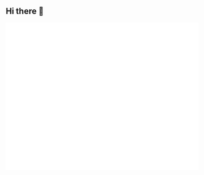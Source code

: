## Hi there 👋

![Metrics](/github-metrics.svg)
<!-- <picture>
  <img src="/github-metrics.svg" alt="Metrics">
</picture>
<img src="/github-metrics.svg" alt="Metrics" width="100%"> -->
<!--
**kokoball/kokoball** is a ✨ _special_ ✨ repository because its `README.md` (this file) appears on your GitHub profile.

Here are some ideas to get you started:

- 🔭 I’m currently working on ...
- 🌱 I’m currently learning ...
- 👯 I’m looking to collaborate on ...
- 🤔 I’m looking for help with ...
- 💬 Ask me about ...
- 📫 How to reach me: ...
- 😄 Pronouns: ...
- ⚡ Fun fact: ...
-->

